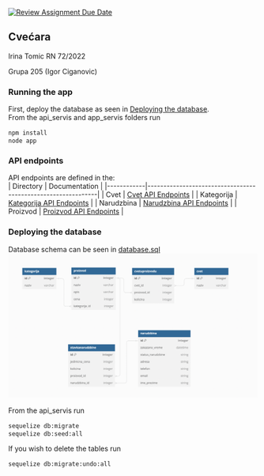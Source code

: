 [![Review Assignment Due Date](https://classroom.github.com/assets/deadline-readme-button-24ddc0f5d75046c5622901739e7c5dd533143b0c8e959d652212380cedb1ea36.svg)](https://classroom.github.com/a/GoZPmy3y)

## Cvećara

Irina Tomic RN 72/2022

Grupa 205 (Igor Ciganovic)

### Running the app
First, deploy the database as seen in [Deploying the database](#deploying-the-database). <br>
From the api_servis and app_servis folders run <br>
```
npm install
node app
```

### API endpoints
API endpoints are defined in the: <br>
| Directory  | Documentation                                                |
|------------|--------------------------------------------------------------|
| Cvet       | [Cvet API Endpoints](docs/Cvet_API_Endpoints.md)             |
| Kategorija | [Kategorija API Endpoints](docs/Kategorija_API_Endpoints.md) |
| Narudzbina | [Narudzbina API Endpoints](docs/Narudzbina_API_Endpoints.md) |
| Proizvod   | [Proizvod API Endpoints](docs/Proizvod_API_Endpoints.md)     |


### Deploying the database
Database schema can be seen in [database.sql](api_servis/database/database.sql) <br>
![database_schema](docs/database_schema.png)

From the api_servis run <br>
```
sequelize db:migrate
sequelize db:seed:all
```

If you wish to delete the tables run <br>
```
sequelize db:migrate:undo:all
```

